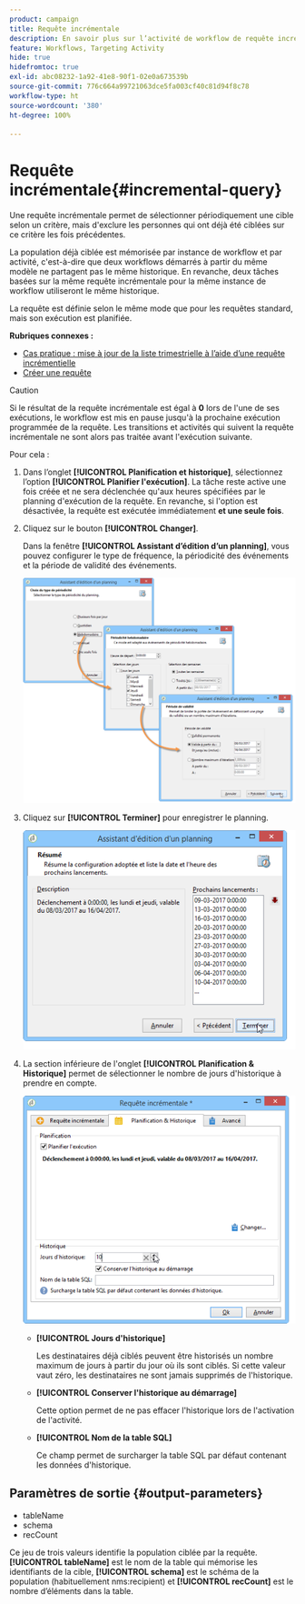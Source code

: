 ```yaml
---
product: campaign
title: Requête incrémentale
description: En savoir plus sur l’activité de workflow de requête incrémentale
feature: Workflows, Targeting Activity
hide: true
hidefromtoc: true
exl-id: abc08232-1a92-41e8-90f1-02e0a673539b
source-git-commit: 776c664a99721063dce5fa003cf40c81d94f8c78
workflow-type: ht
source-wordcount: '380'
ht-degree: 100%

---
```


# Requête incrémentale{#incremental-query}



Une requête incrémentale permet de sélectionner périodiquement une cible selon un critère, mais d&#39;exclure les personnes qui ont déjà été ciblées sur ce critère les fois précédentes.

La population déjà ciblée est mémorisée par instance de workflow et par activité, c&#39;est-à-dire que deux workflows démarrés à partir du même modèle ne partagent pas le même historique. En revanche, deux tâches basées sur la même requête incrémentale pour la même instance de workflow utiliseront le même historique.

La requête est définie selon le même mode que pour les requêtes standard, mais son exécution est planifiée.

**Rubriques connexes :**

* [Cas pratique : mise à jour de la liste trimestrielle à l’aide d’une requête incrémentielle](quarterly-list-update.md)
* [Créer une requête](query.md#creating-a-query)

>[!CAUTION]
>
>Si le résultat de la requête incrémentale est égal à **0** lors de l&#39;une de ses exécutions, le workflow est mis en pause jusqu&#39;à la prochaine exécution programmée de la requête. Les transitions et activités qui suivent la requête incrémentale ne sont alors pas traitée avant l&#39;exécution suivante.

Pour cela :

1. Dans l’onglet **[!UICONTROL Planification et historique]**, sélectionnez l’option **[!UICONTROL Planifier l&#39;exécution]**. La tâche reste active une fois créée et ne sera déclenchée qu&#39;aux heures spécifiées par le planning d&#39;exécution de la requête. En revanche, si l&#39;option est désactivée, la requête est exécutée immédiatement **et une seule fois**.
1. Cliquez sur le bouton **[!UICONTROL Changer]**.

   Dans la fenêtre **[!UICONTROL Assistant d’édition d’un planning]**, vous pouvez configurer le type de fréquence, la périodicité des événements et la période de validité des événements.

   ![](assets/s_user_segmentation_wizard_11.png)

1. Cliquez sur **[!UICONTROL Terminer]** pour enregistrer le planning.

   ![](assets/s_user_segmentation_wizard_valid.png)

1. La section inférieure de l&#39;onglet **[!UICONTROL Planification &amp; Historique]** permet de sélectionner le nombre de jours d&#39;historique à prendre en compte.

   ![](assets/edit_request_inc.png)

   * **[!UICONTROL Jours d&#39;historique]**

     Les destinataires déjà ciblés peuvent être historisés un nombre maximum de jours à partir du jour où ils sont ciblés. Si cette valeur vaut zéro, les destinataires ne sont jamais supprimés de l&#39;historique.

   * **[!UICONTROL Conserver l&#39;historique au démarrage]**

     Cette option permet de ne pas effacer l&#39;historique lors de l&#39;activation de l&#39;activité.

   * **[!UICONTROL Nom de la table SQL]**

     Ce champ permet de surcharger la table SQL par défaut contenant les données d&#39;historique.

## Paramètres de sortie {#output-parameters}

* tableName
* schema
* recCount

Ce jeu de trois valeurs identifie la population ciblée par la requête. **[!UICONTROL tableName]** est le nom de la table qui mémorise les identifiants de la cible, **[!UICONTROL schema]** est le schéma de la population (habituellement nms:recipient) et **[!UICONTROL recCount]** est le nombre d’éléments dans la table.
